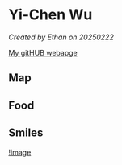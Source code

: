 # Yi-Chen Wu


*Created by Ethan on 20250222*

[My gitHUB webapge](https://github.com/Yee041008) 


## Map


## Food


## Smiles 
[!image](https://github.com/Yee041008/huhuh/blob/main/Smile.pdf)

